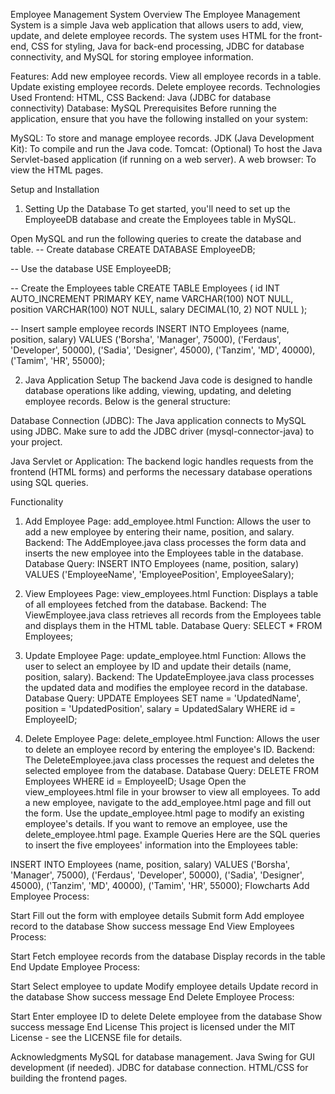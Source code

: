 Employee Management System
Overview
The Employee Management System is a simple Java web application that allows users to add, view, update, and delete employee records. The system uses HTML for the front-end, CSS for styling, Java for back-end processing, JDBC for database connectivity, and MySQL for storing employee information.

Features:
Add new employee records.
View all employee records in a table.
Update existing employee records.
Delete employee records.
Technologies Used
Frontend: HTML, CSS
Backend: Java (JDBC for database connectivity)
Database: MySQL
Prerequisites
Before running the application, ensure that you have the following installed on your system:

MySQL: To store and manage employee records.
JDK (Java Development Kit): To compile and run the Java code.
Tomcat: (Optional) To host the Java Servlet-based application (if running on a web server).
A web browser: To view the HTML pages.


Setup and Installation

1. Setting Up the Database
To get started, you'll need to set up the EmployeeDB database and create the Employees table in MySQL.

Open MySQL and run the following queries to create the database and table.
-- Create database
CREATE DATABASE EmployeeDB;

-- Use the database
USE EmployeeDB;

-- Create the Employees table
CREATE TABLE Employees (
    id INT AUTO_INCREMENT PRIMARY KEY,
    name VARCHAR(100) NOT NULL,
    position VARCHAR(100) NOT NULL,
    salary DECIMAL(10, 2) NOT NULL
);

-- Insert sample employee records
INSERT INTO Employees (name, position, salary) 
VALUES 
('Borsha', 'Manager', 75000),
('Ferdaus', 'Developer', 50000),
('Sadia', 'Designer', 45000),
('Tanzim', 'MD', 40000),
('Tamim', 'HR', 55000);



2. Java Application Setup
The backend Java code is designed to handle database operations like adding, viewing, updating, and deleting employee records. Below is the general structure:

Database Connection (JDBC): The Java application connects to MySQL using JDBC. Make sure to add the JDBC driver (mysql-connector-java) to your project.

Java Servlet or Application: The backend logic handles requests from the frontend (HTML forms) and performs the necessary database operations using SQL queries.


Functionality

1. Add Employee
Page: add_employee.html
Function: Allows the user to add a new employee by entering their name, position, and salary.
Backend: The AddEmployee.java class processes the form data and inserts the new employee into the Employees table in the database.
Database Query:
INSERT INTO Employees (name, position, salary)
VALUES ('EmployeeName', 'EmployeePosition', EmployeeSalary);


2. View Employees
Page: view_employees.html
Function: Displays a table of all employees fetched from the database.
Backend: The ViewEmployee.java class retrieves all records from the Employees table and displays them in the HTML table.
Database Query:
SELECT * FROM Employees;

3. Update Employee
Page: update_employee.html
Function: Allows the user to select an employee by ID and update their details (name, position, salary).
Backend: The UpdateEmployee.java class processes the updated data and modifies the employee record in the database.
Database Query:
UPDATE Employees
SET name = 'UpdatedName', position = 'UpdatedPosition', salary = UpdatedSalary
WHERE id = EmployeeID;

4. Delete Employee
Page: delete_employee.html
Function: Allows the user to delete an employee record by entering the employee's ID.
Backend: The DeleteEmployee.java class processes the request and deletes the selected employee from the database.
Database Query:
DELETE FROM Employees WHERE id = EmployeeID;
Usage
Open the view_employees.html file in your browser to view all employees.
To add a new employee, navigate to the add_employee.html page and fill out the form.
Use the update_employee.html page to modify an existing employee's details.
If you want to remove an employee, use the delete_employee.html page.
Example Queries
Here are the SQL queries to insert the five employees' information into the Employees table:

INSERT INTO Employees (name, position, salary) 
VALUES 
('Borsha', 'Manager', 75000),
('Ferdaus', 'Developer', 50000),
('Sadia', 'Designer', 45000),
('Tanzim', 'MD', 40000),
('Tamim', 'HR', 55000);
Flowcharts
Add Employee Process:

Start
Fill out the form with employee details
Submit form
Add employee record to the database
Show success message
End
View Employees Process:

Start
Fetch employee records from the database
Display records in the table
End
Update Employee Process:

Start
Select employee to update
Modify employee details
Update record in the database
Show success message
End
Delete Employee Process:

Start
Enter employee ID to delete
Delete employee from the database
Show success message
End
License
This project is licensed under the MIT License - see the LICENSE file for details.

Acknowledgments
MySQL for database management.
Java Swing for GUI development (if needed).
JDBC for database connection.
HTML/CSS for building the frontend pages.